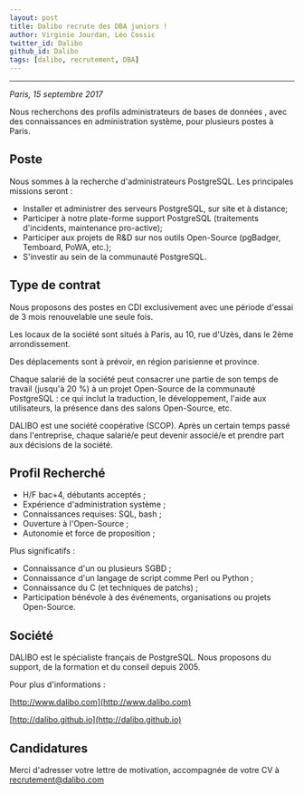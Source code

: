 ```yaml
---
layout: post
title: Dalibo recrute des DBA juniors !
author: Virginie Jourdan, Léo Cossic
twitter_id: Dalibo
github_id: Dalibo
tags: [dalibo, recrutement, DBA]
---
```


---
*Paris, 15 septembre 2017*

Nous recherchons des profils administrateurs de bases de données , avec des connaissances en administration système, pour plusieurs postes à Paris.

<!--MORE-->

Poste
---
Nous sommes à la recherche d'administrateurs PostgreSQL. Les principales missions seront :

   * Installer et administrer des serveurs PostgreSQL, sur site et à distance;
   * Participer à notre plate-forme support PostgreSQL (traitements d'incidents, maintenance pro-active);
   * Participer aux projets de R&D sur nos outils Open-Source (pgBadger, Temboard, PoWA, etc.);
   * S'investir au sein de la communauté PostgreSQL.

Type de contrat
---
Nous proposons des postes en CDI exclusivement avec une période d'essai de 3 mois renouvelable une seule fois.

Les locaux de la société sont situés à Paris, au 10, rue d'Uzès, dans le 2ème arrondissement.

Des déplacements sont à prévoir, en région parisienne et province.

Chaque salarié de la société peut consacrer une partie de son temps de travail (jusqu'à 20 %) à un projet Open-Source de la communauté PostgreSQL : ce qui inclut la traduction, le développement, l'aide aux utilisateurs, la présence dans des salons Open-Source, etc.

DALIBO est une société coopérative (SCOP). Après un certain temps passé dans l'entreprise, chaque salarié/e peut devenir associé/e et prendre part aux décisions de la société.

Profil Recherché
---
   * H/F bac+4, débutants acceptés ;
   * Expérience d'administration système ;
   * Connaissances requises: SQL, bash ;
   * Ouverture à l'Open-Source ;
   * Autonomie et force de proposition ;

Plus significatifs :
   * Connaissance d'un ou plusieurs SGBD ;
   * Connaissance d'un langage de script comme Perl ou Python ;
   * Connaissance du C (et techniques de patchs) ;
   * Participation bénévole à des événements, organisations ou projets Open-Source.

Société
---
DALIBO est le spécialiste français de PostgreSQL. Nous proposons du support, de la formation et du conseil depuis 2005.

Pour plus d'informations :

[http://www.dalibo.com](http://www.dalibo.com)

[http://dalibo.github.io](http://dalibo.github.io)

Candidatures
---
Merci d'adresser votre lettre de motivation, accompagnée de votre CV à [recrutement@dalibo.com](mailto:recrutement@dalibo.com)
